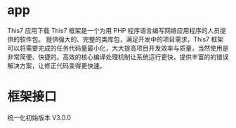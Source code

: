# app
This7 应用下载
This7 框架是一个为用 PHP 程序语言编写网络应用程序的人员提供的软件包。 提供强大的、完整的类库包，满足开发中的项目需求，This7 框架可以将需要完成的任务代码量最小化，大大提高项目开发效率与质量，当然使用是非常简便、快捷的。高效的核心编译处理机制让系统运行更快，提供丰富的的错误解决方案，让修正代码变得更快速。

# 框架接口
统一化初始版本 V3.0.0